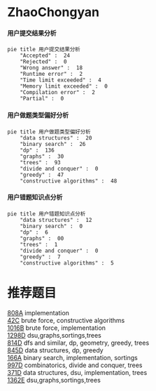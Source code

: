 # ZhaoChongyan

<!-- tabs:start -->



#### **用户提交结果分析**

```mermaid
pie title 用户提交结果分析
    "Accepted" :  24
    "Rejected" :  0
    "Wrong answer" :  18
    "Runtime error" :  2
    "Time limit exceeded" :  4
    "Memory limit exceeded" :  0
    "Compilation error" :  2
    "Partial" :  0
```

#### **用户做题类型偏好分析**

```mermaid
pie title 用户做题类型偏好分析
    "data structures" :  20
    "binary search" :  26
    "dp" :  136
    "graphs" :  30
    "trees" :  93
    "divide and conquer" :  0
    "greedy" :  47
    "constructive algorithms" :  48
```
#### **用户错题知识点分析**

```mermaid
pie title 用户错题知识点分析
    "data structures" :  12
    "binary search" :  0
    "dp" :  6
    "graphs" :  00
    "trees" :  1
    "divide and conquer" :  0
    "greedy" :  7
    "constructive algorithms" :  5
```



<!-- tabs:end -->
# 推荐题目
[808A](https://codeforces.com/contest/808/problem/A)		implementation		  
[42C](https://codeforces.com/contest/42/problem/C)		brute force,
                        constructive algorithms		  
[1016B](https://codeforces.com/contest/1016/problem/B)		brute force,
                        implementation		  
[1298D](https://codeforces.com/contest/1298/problem/D)		dsu,graphs,sortings,trees		  
[814D](https://codeforces.com/contest/814/problem/D)		dfs and similar,
                        dp,
                        geometry,
                        greedy,
                        trees		  
[845D](https://codeforces.com/contest/845/problem/D)		data structures,
                        dp,
                        greedy		  
[166A](https://codeforces.com/contest/166/problem/A)		binary search,
                        implementation,
                        sortings		  
[997D](https://codeforces.com/contest/997/problem/D)		combinatorics,
                        divide and conquer,
                        trees		  
[371D](https://codeforces.com/contest/371/problem/D)		data structures,
                        dsu,
                        implementation,
                        trees		  
[1362E](https://codeforces.com/contest/1362/problem/E)		dsu,graphs,sortings,trees		  
